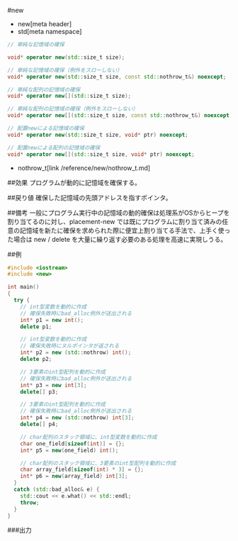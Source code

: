 #new
* new[meta header]
* std[meta namespace]

```cpp
// 単純な記憶域の確保

void* operator new(std::size_t size);

// 単純な記憶域の確保（例外をスローしない）
void* operator new(std::size_t size, const std::nothrow_t&) noexcept;

// 単純な配列の記憶域の確保
void* operator new[](std::size_t size);

// 単純な配列の記憶域の確保（例外をスローしない）
void* operator new[](std::size_t size, const std::nothrow_t&) noexcept;

// 配置newによる記憶域の確保
void* operator new(std::size_t size, void* ptr) noexcept;

// 配置newによる配列の記憶域の確保
void* operator new[](std::size_t size, void* ptr) noexcept;
```
* nothrow_t[link /reference/new/nothrow_t.md]


##効果
プログラムが動的に記憶域を確保する。


##戻り値
確保した記憶域の先頭アドレスを指すポインタ。


##備考
一般にプログラム実行中の記憶域の動的確保は処理系がOSからヒープを割り当てるのに対し、placement-new では既にプログラムに割り当て済みの任意の記憶域を新たに確保を求められた際に便宜上割り当てる手法で、上手く使った場合は new / delete を大量に繰り返す必要のある処理を高速に実現しうる。


##例
```cpp
#include <iostream>
#include <new>

int main()
{
  try {
    // int型変数を動的に作成
    // 確保失敗時にbad_alloc例外が送出される
    int* p1 = new int();
    delete p1;

    // int型変数を動的に作成
    // 確保失敗時にヌルポインタが返される
    int* p2 = new (std::nothrow) int();
    delete p2;

    // 3要素のint型配列を動的に作成
    // 確保失敗時にbad_alloc例外が送出される
    int* p3 = new int[3];
    delete[] p3;

    // 3要素のint型配列を動的に作成
    // 確保失敗時にbad_alloc例外が送出される
    int* p4 = new (std::nothrow) int[3];
    delete[] p4;

    // char配列のスタック領域に、int型変数を動的に作成
    char one_field[sizeof(int)] = {};
    int* p5 = new(one_field) int();

    // char配列のスタック領域に、3要素のint型配列を動的に作成
    char array_field[sizeof(int) * 3] = {};
    int* p6 = new(array_field) int[3];
  }
  catch (std::bad_alloc& e) {
    std::cout << e.what() << std::endl;
    throw;
  }
}
```

###出力
```
```

